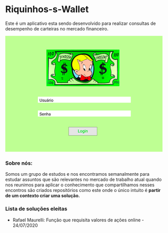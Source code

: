 # Riquinhos-s-Wallet
Este é um aplicativo esta sendo desenvolvido para realizar consultas de desempenho de carteiras no mercado financeiro.



![](Login.png)



### Sobre nós:

Somos um grupo de estudos e nos encontramos semanalmente para estudar assuntos que são relevantes no mercado de trabalho atual quando nos reunimos para aplicar o conhecimento que compartilhamos nesses encontros são criados repositórios como este onde o único intuito  é **partir de um contexto criar uma solução.**



### Lista de soluções eleitas

- Rafael Maurelli: Função que requisita valores de ações online - 24/07/2020

